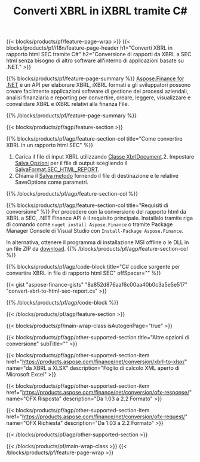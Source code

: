 ﻿---
title: Converti XBRL in iXBRL tramite C#
description: Codice di esempio per la conversione da XBRL a rapporto html SEC C#. Utilizza API codice di esempio per la conversione di file batch XBRL in report html SEC all'interno di applicazioni basate su .NET. 
url: /it/net/conversion/xbrl-to-sec-html-report/
family: finance
platformtag: net
feature: convert
informat: XBRL
outformat: HTML
otherformats: XLSX
---
{{< blocks/products/pf/feature-page-wrap >}}
{{< blocks/products/pf/i18n/feature-page-header h1="Converti XBRL in rapporto html SEC tramite C#" h2="Conversione di rapporti da XBRL a SEC html senza bisogno di altro software all\'interno di applicazioni basate su .NET." >}}

{{% blocks/products/pf/feature-page-summary %}}
[Aspose.Finance for .NET](https://products.aspose.com/finance/net/) è un API per elaborare XBRL, iXBRL formati e gli sviluppatori possono creare facilmente applicazioni software di gestione dei processi aziendali, analisi finanziaria e reporting per convertire, creare, leggere, visualizzare e convalidare XBRL e iXBRL relativi alla finanza File. 

{{% /blocks/products/pf/feature-page-summary %}}

{{< blocks/products/pf/agp/feature-section >}}

{{% blocks/products/pf/agp/feature-section-col title="Come convertire XBRL in un rapporto html SEC" %}}
1. Carica il file di input XBRL utilizzando [Classe XbrlDocument](https://apireference.aspose.com/finance/net/aspose.finance.xbrl/xbrldocument).2. Impostare [Salva Opzioni](https://apireference.aspose.com/finance/net/aspose.finance.xbrl/saveoptions) per il file di output scegliendo il [SalvaFormat.SEC_HTML_REPORT](https://apireference.aspose.com/finance/net/aspose.finance.xbrl/saveformat).
3. Chiama il [Salva metodo](https://apireference.aspose.com/finance/net/aspose.finance.xbrl.xbrldocument/save/methods/2) fornendo il file di destinazione e le relative SaveOptions come parametri.

{{% /blocks/products/pf/agp/feature-section-col %}}

{{% blocks/products/pf/agp/feature-section-col title="Requisiti di conversione" %}}
Per procedere con la conversione del rapporto html da XBRL a SEC, .NET Finance API è il requisito principale. Installalo tramite riga di comando come ```nuget install Aspose.Finance``` o tramite Package Manager Console di Visual Studio con ```Install-Package Aspose.Finance```.

In alternativa, ottenere il programma di installazione MSI offline o le DLL in un file ZIP da [download](https://downloads.aspose.com/finance/net).
{{% /blocks/products/pf/agp/feature-section-col %}}

{{% blocks/products/pf/agp/code-block title="C# codice sorgente per convertire XBRL in file di rapporto html SEC" offSpacer="" %}}

{{< gist "aspose-finance-gists" "8a852d876aaf6c00aa40b0c3a5e5e517" "convert-xbrl-to-html-sec-report.cs" >}}

{{% /blocks/products/pf/agp/code-block %}}

{{< /blocks/products/pf/agp/feature-section >}}

{{< blocks/products/pf/main-wrap-class isAutogenPage="true" >}}

{{< blocks/products/pf/agp/other-supported-section title="Altre opzioni di conversione" subTitle="" >}}

{{< blocks/products/pf/agp/other-supported-section-item href="https://products.aspose.com/finance/net/conversion/xbrl-to-xlsx/" name="da XBRL a XLSX" description="Foglio di calcolo XML aperto di Microsoft Excel" >}}

{{< blocks/products/pf/agp/other-supported-section-item href="https://products.aspose.com/finance/net/conversion/ofx-response/" name="OFX Risposta" description="Da 1.03 a 2.2 Formato" >}}

{{< blocks/products/pf/agp/other-supported-section-item href="https://products.aspose.com/finance/net/conversion/ofx-request/" name="OFX Richiesta" description="Da 1.03 a 2.2 Formato" >}}

{{< /blocks/products/pf/agp/other-supported-section >}}

{{< /blocks/products/pf/main-wrap-class >}}
{{< /blocks/products/pf/feature-page-wrap >}}